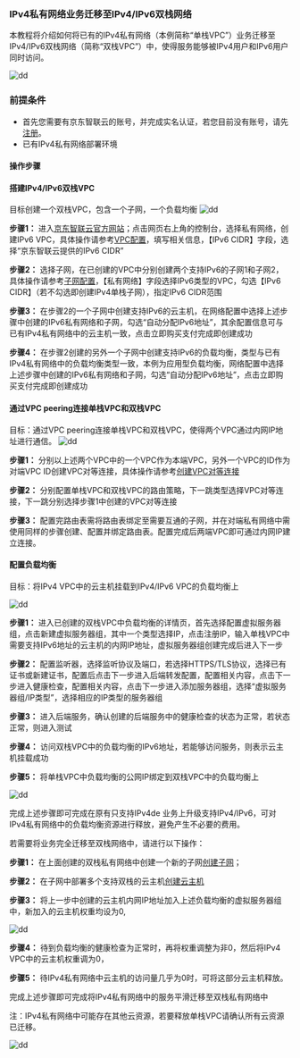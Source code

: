 ### IPv4私有网络业务迁移至IPv4/IPv6双栈网络

本教程将介绍如何将已有的IPv4私有网络（本例简称“单栈VPC”）业务迁移至IPv4/IPv6双栈网络（简称“双栈VPC”）中，使得服务能够被IPv4用户和IPv6用户同时访问。

 ![dd](../../../../image/Networking/ipv6/image-20200918173639117.png)
 

### 前提条件

- 首先您需要有京东智联云的账号，并完成实名认证，若您目前没有账号，请先[注册](https://user.jdcloud.com/register?source=jdcloud&ReturnUrl=https%3A%2F%2Fwww.jdcloud.com)。
- 已有IPv4私有网络部署环境

#### 操作步骤

#### 搭建IPv4/IPv6双栈VPC

目标创建一个双栈VPC，包含一个子网，一个负载均衡
 ![dd](../../../../image/Networking/ipv6/v6-vpc.png)

 **步骤1：** 进入[京东智联云官方网站](https://www.jdcloud.com/)；点击网页右上角的控制台，选择私有网络，创建IPv6  VPC，具体操作请参考[VPC配置](https://docs.jdcloud.com/cn/virtual-private-cloud/vpc-configuration)，填写相关信息，【IPv6 CIDR】字段，选择“京东智联云提供的IPv6 CIDR”

**步骤2：** 选择子网，在已创建的VPC中分别创建两个支持IPv6的子网1和子网2，具体操作请参考[子网配置](https://docs.jdcloud.com/cn/virtual-private-cloud/subnet-configuration)，【私有网络】字段选择IPv6类型的VPC，勾选【IPv6 CIDR】（若不勾选即创建IPv4单栈子网），指定IPv6 CIDR范围

**步骤3：** 在步骤2的一个子网中创建支持IPv6的云主机，在网络配置中选择上述步骤中创建的IPv6私有网络和子网，勾选“自动分配IPv6地址”，其余配置信息可与已有IPv4私有网络中的云主机一致，点击立即购买支付完成即创建成功

**步骤4：** 在步骤2创建的另外一个子网中创建支持IPv6的负载均衡，类型与已有IPv4私有网络中的负载均衡类型一致，本例为应用型负载均衡，网络配置中选择上述步骤中创建的IPv6私有网络和子网，勾选“自动分配IPv6地址”，点击立即购买支付完成即创建成功



#### 通过VPC peering连接单栈VPC和双栈VPC

目标：通过VPC peering连接单栈VPC和双栈VPC，使得两个VPC通过内网IP地址进行通信。
 ![dd](../../../../image/Networking/ipv6/vpc-peering.png)


**步骤1：** 分别以上述两个VPC中的一个VPC作为本端VPC，另外一个VPC的ID作为对端VPC ID创建VPC对等连接，具体操作请参考[创建VPC对等连接](https://docs.jdcloud.com/cn/virtual-private-cloud/vpc-peering-configuration)

**步骤2：** 分别配置单栈VPC和双栈VPC的路由策略，下一跳类型选择VPC对等连接，下一跳分别选择步骤1中创建的VPC对等连接

**步骤3：** 配置完路由表需将路由表绑定至需要互通的子网，并在对端私有网络中需使用同样的步骤创建、配置并绑定路由表。配置完成后两端VPC即可通过内网IP建立连接。

#### 配置负载均衡

目标：将IPv4 VPC中的云主机挂载到IPv4/IPv6 VPC的负载均衡上

 ![dd](../../../../image/Networking/ipv6/配置负载均衡.png)

**步骤1：** 进入已创建的双栈VPC中负载均衡的详情页，首先选择配置虚拟服务器组，点击新建虚拟服务器组，其中一个类型选择IP，点击注册IP，输入单栈VPC中需要支持IPv6地址的云主机的内网IP地址，虚拟服务器组创建完成后进入下一步

**步骤2：** 配置监听器，选择监听协议及端口，若选择HTTPS/TLS协议，选择已有证书或新建证书，配置后点击下一步进入后端转发配置，配置相关内容，点击下一步进入健康检查，配置相关内容，点击下一步进入添加服务器组，选择“虚拟服务器组/IP类型”，选择相应的IP类型的服务器组

**步骤3：** 进入后端服务，确认创建的后端服务中的健康检查的状态为正常，若状态正常，则进入测试

**步骤4：** 访问双栈VPC中的负载均衡的IPv6地址，若能够访问服务，则表示云主机挂载成功

**步骤5：** 将单栈VPC中负载均衡的公网IP绑定到双栈VPC中的负载均衡上

 ![dd](../../../../image/Networking/ipv6/del-v4LB.png)

完成上述步骤即可完成在原有只支持IPv4de 业务上升级支持IPv4/IPv6，可对IPv4私有网络中的负载均衡资源进行释放，避免产生不必要的费用。

若需要将业务完全迁移至双栈网络中，请进行以下操作：

**步骤1：** 在上面创建的双栈私有网络中创建一个新的子网[创建子网]()；

**步骤2：** 在子网中部署多个支持双栈的云主机[创建云主机]()

**步骤3：** 将上一步中创建的云主机内网IP地址加入上述负载均衡的虚拟服务器组中，新加入的云主机权重均设为0,

 ![dd](../../../../image/Networking/ipv6/v6-vm.png)

**步骤4：** 待到负载均衡的健康检查为正常时，再将权重调整为非0，然后将IPv4 VPC中的云主机权重调为0，

**步骤5：** 待IPv4私有网络中云主机的访问量几乎为0时，可将这部分云主机释放。

完成上述步骤即可完成将IPv4私有网络中的服务平滑迁移至双栈私有网络中

注：IPv4私有网络中可能存在其他云资源，若要释放单栈VPC请确认所有云资源已迁移。

 ![dd](../../../../image/Networking/ipv6/finished.png)
